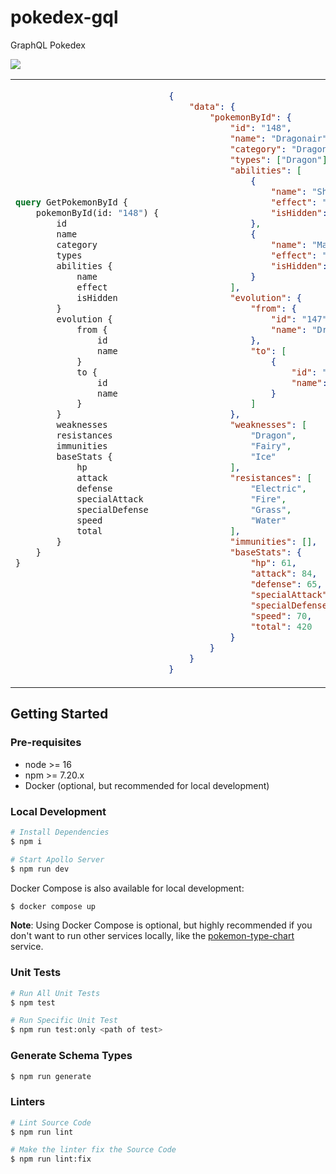 # pokedex-gql

GraphQL Pokedex

![](https://lucid.app/publicSegments/view/6c8b3481-36a2-4b71-b7da-4fd4efc6be11/image.png)

<table>
<tr>
<td>


```graphql
query GetPokemonById {
    pokemonById(id: "148") {
        id
        name
        category
        types
        abilities {
            name
            effect
            isHidden
        }
        evolution {
            from {
                id
                name
            }
            to {
                id
                name
            }
        }
        weaknesses
        resistances
        immunities
        baseStats {
            hp
            attack
            defense
            specialAttack
            specialDefense
            speed
            total
        }
    }
}
```
</td>
<td>


```json
{
    "data": {
        "pokemonById": {
            "id": "148",
            "name": "Dragonair",
            "category": "Dragon",
            "types": ["Dragon"],
            "abilities": [
                {
                    "name": "Shed Skin",
                    "effect": "Heals the body by shedding.",
                    "isHidden": false
                },
                {
                    "name": "Marvel Scale",
                    "effect": "Ups DEFENSE if suffering.",
                    "isHidden": true
                }
            ],
            "evolution": {
                "from": {
                    "id": "147",
                    "name": "Dratini"
                },
                "to": [
                    {
                        "id": "149",
                        "name": "Dragonite"
                    }
                ]
            },
            "weaknesses": [
                "Dragon",
                "Fairy",
                "Ice"
            ],
            "resistances": [
                "Electric",
                "Fire",
                "Grass",
                "Water"
            ],
            "immunities": [],
            "baseStats": {
                "hp": 61,
                "attack": 84,
                "defense": 65,
                "specialAttack": 70,
                "specialDefense": 70,
                "speed": 70,
                "total": 420
            }
        }
    }
}
```
</td>
</tr>
</table>

## Getting Started

### Pre-requisites

- node >= 16
- npm >= 7.20.x
- Docker (optional, but recommended for local development)

### Local Development

```bash
# Install Dependencies
$ npm i

# Start Apollo Server
$ npm run dev
```

Docker Compose is also available for local development:

```bash
$ docker compose up
```

__Note__: Using Docker Compose is optional, but highly recommended if  you don't want to run other services locally, like the [pokemon-type-chart](https://github.com/michaelmaysonet74/pokemon-type-chart) service.

### Unit Tests

```bash
# Run All Unit Tests
$ npm test

# Run Specific Unit Test
$ npm run test:only <path of test>
```

### Generate Schema Types

```bash
$ npm run generate
```

### Linters

```bash
# Lint Source Code
$ npm run lint

# Make the linter fix the Source Code
$ npm run lint:fix
```
